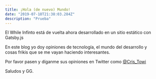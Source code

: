```yaml
---
title: ¡Hola (de nuevo) Mundo!
date: "2019-07-18T21:38:03.284Z"
description: "Prueba"
---
```


El While Infinto está de vuelta ahora desarrollado en un sitio estático con Gatsby.js

En este blog yo doy opiniones de tecnología, el mundo del desarrollo y cosas frikis que se me vayan haciendo interesantes.

Por favor pasen y díganme sus opiniones en Twitter como [@Cris_Towi](https://twitter.com/Cris_Towi)


Saludos y GG.
